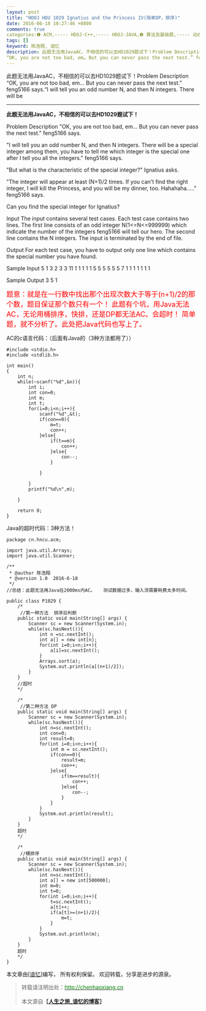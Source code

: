```yaml
---
layout: post
title: "HDOJ HDU 1029 Ignatius and the Princess IV(简单DP，排序)"
date: 2016-06-18 10:27:46 +0800
comments: true
categories:❶ ACM,----- HDOJ-C++,----- HDOJ-JAVA,❺ 算法及基础题,----- 动态规划（DP）
tags: []
keyword: 陈浩翔, 谙忆
description: 此题无法用JavaAC，不相信的可以去HD1029题试下！Problem Description 
“OK, you are not too bad, em… But you can never pass the next test.” feng5166 says.“I will tell you an odd number N, and then N integers. There will be 
---
```



此题无法用JavaAC，不相信的可以去HD1029题试下！Problem Description 
“OK, you are not too bad, em… But you can never pass the next test.” feng5166 says.“I will tell you an odd number N, and then N integers. There will be
<!-- more -->
----------

**此题无法用JavaAC，不相信的可以去HD1029题试下！**

Problem Description
"OK, you are not too bad, em... But you can never pass the next test." feng5166 says.

"I will tell you an odd number N, and then N integers. There will be a special integer among them, you have to tell me which integer is the special one after I tell you all the integers." feng5166 says.

"But what is the characteristic of the special integer?" Ignatius asks.

"The integer will appear at least (N+1)/2 times. If you can't find the right integer, I will kill the Princess, and you will be my dinner, too. Hahahaha....." feng5166 says.

Can you find the special integer for Ignatius?

 

Input
The input contains several test cases. Each test case contains two lines. The first line consists of an odd integer N(1<=N<=999999) which indicate the number of the integers feng5166 will tell our hero. The second line contains the N integers. The input is terminated by the end of file.

 

Output
For each test case, you have to output only one line which contains the special number you have found.

 

Sample Input
5
1 3 2 3 3
11
1 1 1 1 1 5 5 5 5 5 5
7
1 1 1 1 1 1 1
 

Sample Output
3
5
1


<font color="red" size=4>
题意：就是在一行数中找出那个出现次数大于等于(n+1)/2的那个数，题目保证那个数只有一个！
此题有个坑，用Java无法AC，无论用桶排序，快排，还是DP都无法AC。会超时！
简单题，就不分析了。此处把Java代码也写上了。
</font>

AC的c语言代码：（后面有Java的（3种方法都用了））

```
#include <stdio.h>
#include <stdlib.h>

int main()
{
    int n;
    while(~scanf("%d",&n)){
        int i;
        int con=0;
        int m;
        int t;
        for(i=0;i<n;i++){
            scanf("%d",&t);
            if(con==0){
                m=t;
                con++;
            }else{
                if(t==m){
                    con++;
                }else{
                    con--;
                }

            }

        }
        printf("%d\n",m);

    }

    return 0;
}

```

Java的超时代码：3种方法！

```
package cn.hncu.acm;

import java.util.Arrays;
import java.util.Scanner;

/**
 * @author 陈浩翔
 * @version 1.0  2016-6-18
 */
//总结：此题无法用Java在2000ms内AC。   测试数据过多，输入流需要耗费太多时间。

public class P1029 {
	/*
	 //第一种方法  排序后判断
	public static void main(String[] args) {
		Scanner sc = new Scanner(System.in);
		while(sc.hasNext()){
			int n =sc.nextInt();
			int a[] = new int[n];
			for(int i=0;i<n;i++){
				a[i]=sc.nextInt();
			}
			Arrays.sort(a);
			System.out.println(a[(n+1)/2]);
		}
	}
	//超时
	*/
	
	/*
	 //第二种方法 DP
	public static void main(String[] args) {
		Scanner sc = new Scanner(System.in);
		while(sc.hasNext()){
			int n=sc.nextInt();
			int con=0;
			int result=0;
			for(int i=0;i<n;i++){
				int m = sc.nextInt();
				if(con==0){
					result=m;
					con++;
				}else{
					if(m==result){
						con++;
					}else{
						con--;
					}
				}
			}
			System.out.println(result);
		}
	}
	超时
	*/
	
	/*
	 //桶排序
	public static void main(String[] args) {
		Scanner sc = new Scanner(System.in);
		while(sc.hasNext()){
			int n=sc.nextInt();
			int a[] = new int[500000];
			int m=0;
			int t=0;
			for(int i=0;i<n;i++){
				t=sc.nextInt();
				a[t]++;
				if(a[t]>=(n+1)/2){
					m=t;
				}
			}
			System.out.println(m);
		}
	}
	超时
	*/
}

```



本文章由<a href="http://chenhaoxiang.cn/">[谙忆]</a>编写， 所有权利保留。 
欢迎转载，分享是进步的源泉。
<blockquote cite='陈浩翔'>
<p background-color='#D3D3D3'>转载请注明出处：<a href='http://chenhaoxiang.cn'><font color="green">http://chenhaoxiang.cn</font></a><br><br>
本文源自<strong>【<a href='http://chenhaoxiang.cn' target='_blank'>人生之旅_谙忆的博客</a>】</strong></p>
</blockquote>
